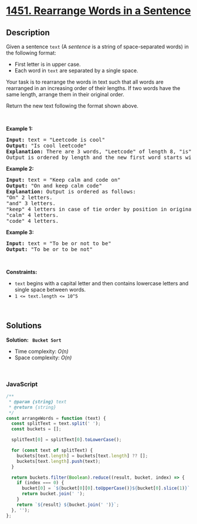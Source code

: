 # [1451. Rearrange Words in a Sentence](https://leetcode.com/problems/rearrange-words-in-a-sentence)

## Description

<div class="_1l1MA" data-track-load="description_content"><p>Given a sentence&nbsp;<code>text</code> (A&nbsp;<em>sentence</em>&nbsp;is a string of space-separated words) in the following format:</p>

<ul>
	<li>First letter is in upper case.</li>
	<li>Each word in <code>text</code> are separated by a single space.</li>
</ul>

<p>Your task is to rearrange the words in text such that&nbsp;all words are rearranged in an increasing order of their lengths. If two words have the same length, arrange them in their original order.</p>

<p>Return the new text&nbsp;following the format shown above.</p>

<p>&nbsp;</p>
<p><strong class="example">Example 1:</strong></p>

<pre><strong>Input:</strong> text = "Leetcode is cool"
<strong>Output:</strong> "Is cool leetcode"
<strong>Explanation: </strong>There are 3 words, "Leetcode" of length 8, "is" of length 2 and "cool" of length 4.
Output is ordered by length and the new first word starts with capital letter.
</pre>

<p><strong class="example">Example 2:</strong></p>

<pre><strong>Input:</strong> text = "Keep calm and code on"
<strong>Output:</strong> "On and keep calm code"
<strong>Explanation: </strong>Output is ordered as follows:
"On" 2 letters.
"and" 3 letters.
"keep" 4 letters in case of tie order by position in original text.
"calm" 4 letters.
"code" 4 letters.
</pre>

<p><strong class="example">Example 3:</strong></p>

<pre><strong>Input:</strong> text = "To be or not to be"
<strong>Output:</strong> "To be or to be not"
</pre>

<p>&nbsp;</p>
<p><strong>Constraints:</strong></p>

<ul>
	<li><code>text</code> begins with a capital letter and then contains lowercase letters and single space between words.</li>
	<li><code>1 &lt;= text.length &lt;= 10^5</code></li>
</ul>
</div>

<p>&nbsp;</p>

## Solutions

**Solution: ` Bucket Sort`**

- Time complexity: <em>O(n)</em>
- Space complexity: <em>O(n)</em>

<p>&nbsp;</p>

### **JavaScript**

```js
/**
 * @param {string} text
 * @return {string}
 */
const arrangeWords = function (text) {
  const splitText = text.split(' ');
  const buckets = [];

  splitText[0] = splitText[0].toLowerCase();

  for (const text of splitText) {
    buckets[text.length] = buckets[text.length] ?? [];
    buckets[text.length].push(text);
  }

  return buckets.filter(Boolean).reduce((result, bucket, index) => {
    if (index === 0) {
      bucket[0] = `${bucket[0][0].toUpperCase()}${bucket[0].slice(1)}`;
      return bucket.join(' ');
    }
    return `${result} ${bucket.join(' ')}`;
  }, '');
};
```
